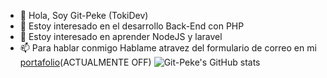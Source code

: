 - 👋 Hola, Soy Git-Peke (TokiDev)
- 👀 Estoy interesado en el desarrollo Back-End con PHP
- 🌱 Estoy interesado en aprender NodeJS y laravel 
- 📫 Para hablar conmigo Hablame atravez del formulario de correo en mi [portafolio](www.notengo.com)(ACTUALMENTE OFF)
![Git-Peke's GitHub stats](https://github-readme-stats.vercel.app/api?username=Git-Peke&show_icons=true&theme=radical)

